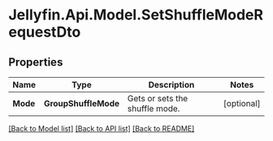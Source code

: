 
# Jellyfin.Api.Model.SetShuffleModeRequestDto

## Properties

Name | Type | Description | Notes
------------ | ------------- | ------------- | -------------
**Mode** | **GroupShuffleMode** | Gets or sets the shuffle mode. | [optional] 

[[Back to Model list]](../README.md#documentation-for-models)
[[Back to API list]](../README.md#documentation-for-api-endpoints)
[[Back to README]](../README.md)

